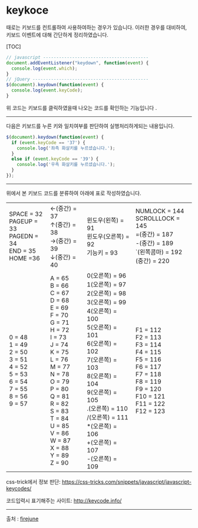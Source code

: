 # keykoce

때로는 키보드를 컨트롤하여 사용하여하는 경우가 있습니다.
이러한 경우를 대비하여, 키보드 이벤트에 대해 간단하게 정리하였습니다.

[TOC]

```javascript
// javascript ----------------------------------------
document.addEventListener("keydown", function(event) {
  console.log(event.which);
}
// jQuery --------------------------------------------
$(document).keydown(function(event) {
  console.log(event.keyCode);
}
```

위 코드는 키보드를 클릭하였을때 나오는 코드를 확인하는 기능입니다 .

---

다음은 키보드를 누른 키와 일치여부를 판단하여 실행처리하게되는 내용입니다. 

```javascript
$(document).keydown(function(event) {
  if (event.keyCode == '37') {
    console.log('좌측 화살키를 누르셨습니다.');
  }
  else if (event.keyCode == '39') {
    console.log('우측 화살키를 누르셨습니다.');
  }
});
```

---

위에서 본 키보드 코드를 분류하여 아래에 표로 작성하였습니다.

|                                          |                                          |                                          |                                          |
| ---------------------------------------- | ---------------------------------------- | ---------------------------------------- | ---------------------------------------- |
| SPACE = 32  <br />PAGEUP = 33<br /> PAGEDN = 34<br />END = 35<br />HOME =36 | ←(중간) = 37<br />↑(중간) = 38<br />→(중간) = 39<br />↓(중간) = 40 | 윈도우(왼쪽) = 91<br />윈도우(오른쪽) = 92<br />기능키 = 93 | NUMLOCK = 144<br />SCROLLLOCK = 145<br />=(중간) = 187<br />-(중간) = 189<br />`(왼쪽콤마) = 192<br />(중간) = 220 |
| 0 = 48 <br />1 = 49 <br />2 = 50<br />3 = 51 <br />4 = 52 <br />5 = 53 <br />6 = 54 <br />7 = 55 <br />8 = 56 <br />9 = 57 | A = 65<br />B = 66<br />C = 67<br />D = 68<br />E = 69<br />F = 70<br />G = 71<br />H = 72<br />I = 73<br />J = 74<br />K = 75<br />L = 76<br />M = 77<br />N = 78<br />O = 79<br />P = 80<br />Q = 81<br />R = 82<br />S = 83<br />T = 84<br />U = 85<br />V = 86<br />W = 87<br />X = 88<br />Y = 89<br />Z = 90 | 0(오른쪽) = 96<br />1(오른쪽) = 97<br />2(오른쪽) = 98<br />3(오른쪽) = 99<br />4(오른쪽) = 100<br />5(오른쪽) = 101<br />6(오른쪽) = 102<br />7(오른쪽) = 103<br />8(오른쪽) = 104<br />9(오른쪽) = 105<br />.(오른쪽) = 110<br />/(오른쪽) = 111<br />*(오른쪽) = 106<br />+(오른쪽) = 107<br />-(오른쪽) = 109 | F1 = 112<br />F2 = 113<br />F3 = 114<br />F4 = 115<br />F5 = 116<br />F6 = 117<br />F7 = 118<br />F8 = 119<br />F9 = 120<br />F10 = 121<br />F11 = 122<br />F12 = 123 |

css-trick에서 정보 판단: https://css-tricks.com/snippets/javascript/javascript-keycodes/

코드입력시 표기해주는 사이트: <http://keycode.info/>

---

출처 : [firejune](https://firejune.com/731/event.keyCode+%EB%B2%88%ED%98%B8%ED%91%9C)

